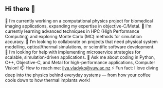 ## Hi there 👋

🔭 I’m currently working on a computational physics project for biomedical imaging applications, expanding my expertise in objective-C/Metal.
🌱 I’m currently learning advanced techniques in HPC (High Performance Computing) and exploring Monte Carlo (MC) methods for simulation accuracy.
👯 I’m looking to collaborate on projects that need physical system modelling, optical/thermal simulations, or scientific software development.
🤔 I’m looking for help with implementing microservice strategies for scalable, simulation-driven applications.
💬 Ask me about coding in Python, C++, Objective-C, and Metal for high-performance applications, Computer Vision!
📫 How to reach me: ilya.vladyko@vuw.ac.nz
⚡ Fun fact: I love diving deep into the physics behind everyday systems — from how your coffee cools down to how thermal implants work!


